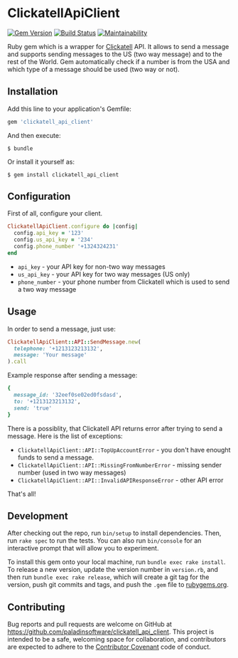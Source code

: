 # ClickatellApiClient

[![Gem Version](https://badge.fury.io/rb/clickatell_api_client.svg)](https://badge.fury.io/rb/clickatell_api_client)
[![Build Status](https://travis-ci.org/paladinsoftware/clickatell_api_client.svg?branch=master)](https://travis-ci.org/paladinsoftware/clickatell_api_client)
[![Maintainability](https://api.codeclimate.com/v1/badges/c4b1e02d0a40e9576cea/maintainability)](https://codeclimate.com/github/paladinsoftware/clickatell_api_client/maintainability)

Ruby gem which is a wrapper for [Clickatell](https://www.clickatell.com/) API.
It allows to send a message and supports sending messages to the US (two way message) and to the rest of the World.
Gem automatically check if a number is from the USA and which type of a message should be used (two way or not).

## Installation

Add this line to your application's Gemfile:

```ruby
gem 'clickatell_api_client'
```

And then execute:

    $ bundle

Or install it yourself as:

    $ gem install clickatell_api_client

## Configuration

First of all, configure your client.

```ruby
ClickatellApiClient.configure do |config|
  config.api_key = '123'
  config.us_api_key = '234'
  config.phone_number '+1324324231'
end
```

- `api_key` - your API key for non-two way messages
- `us_api_key` - your API key for two way messages (US only)
- `phone_number` - your phone number from Clickatell which is used to send a two way message

## Usage

In order to send a message, just use:

```ruby
ClickatellApiClient::API::SendMessage.new(
  telephone: '+1213123213132',
  message: 'Your message'
).call
```

Example response after sending a message:
```ruby
{
  message_id: '32eef0se02ed0fsdasd',
  to: '+1213123213132',
  send: 'true'
}
```

There is a possiblity, that Clickatell API returns error after trying to send a message. Here is the list of exceptions:
- `ClickatellApiClient::API::TopUpAccountError` - you don't have enought funds to send a message.
- `ClickatellApiClient::API::MissingFromNumberError` - missing sender number (used in two way messages)
- `ClickatellApiClient::API::InvalidAPIResponseError` - other API error

That's all!

## Development

After checking out the repo, run `bin/setup` to install dependencies. Then, run `rake spec` to run the tests. You can also run `bin/console` for an interactive prompt that will allow you to experiment.

To install this gem onto your local machine, run `bundle exec rake install`. To release a new version, update the version number in `version.rb`, and then run `bundle exec rake release`, which will create a git tag for the version, push git commits and tags, and push the `.gem` file to [rubygems.org](https://rubygems.org).

## Contributing

Bug reports and pull requests are welcome on GitHub at https://github.com/paladinsoftware/clickatell_api_client. This project is intended to be a safe, welcoming space for collaboration, and contributors are expected to adhere to the [Contributor Covenant](http://contributor-covenant.org) code of conduct.
